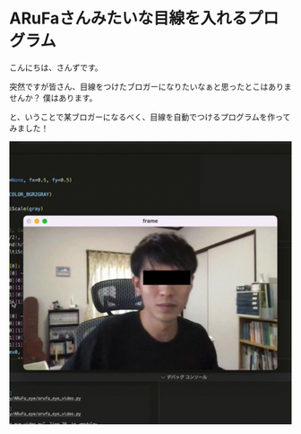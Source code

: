 # ARuFaさんみたいな目線を入れるプログラム

こんにちは、さんずです。

突然ですが皆さん、目線をつけたブロガーになりたいなぁと思ったとこはありませんか？
僕はあります。

と、いうことで某ブロガーになるべく、目線を自動でつけるプログラムを作ってみました！

![video](video.gif)
